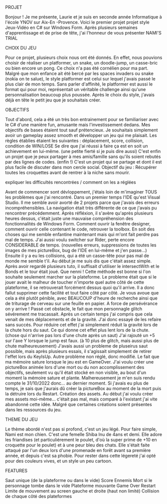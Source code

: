 PROJET

Bonjour ! 
Je me présente, Laurie et je suis en seconde année Informatique à l'école YNOV sur Aix-En -Provence.
Voici le premier projet projet style Jeux-Vidéo en C# sur Windows Form. 
Après plusieurs semaines d'apprentissage et de prise de tête, j'ai l'honneur de vous présenter NAMI'S TRIAL 

CHOIX DU JEU

Pour ce projet, plusieurs choix nous ont été donnés. En effet, nous pouvions choisir de réaliser un platformer, un snake, un doodle-jump, un casse-bric ou bien 
encore un pong. 
Ce choix n'a pas été cornélien pour ma part. Malgré que mon enfance ait été bercé par les spaces invaders ou snake (nokia on te salue), le style platformer est celui sur
lequel j'avais passé le plus clair de mon temps. Sans parler d'affinité, le platformer est aussi le format qui pour moi, représentait un véritable challenge ainsi qu'une
personnalisation beaucoup plus poussée. Après le choix du style, j'avais déjà en tête le petit jeu que je souhaitais créer.

OBJECTIFS

Tout d'abord, cela a été un très bon entrainement pour se familiariser avec le C# d'une manière fun, amusante mais l'investissement dedans.
Mes objectifs de bases étaient tout sauf prétencieux. Je souhaitais simplement avoir un gameplay assez smooth et développer un jeu qui me plaisait. 
Les règles établies étaient les suivantes : déplacement, score, collision, condition de WIN/LOSE
Se dire que j'ai réussi à faire ça est en soit un achievement en lui-même. (une petite fierté si je puis dire aussi) 
C'est enfin un projet que je peux partager à mes amis/famille sans qu'ils soient rebutés par des lignes de codes. (enfin !) C'est un projet qui se partage et dont 
il est plus facile de discuter dans mon cercle social. 
Objectif du jeu : Récupérer toutes les croquettes avant de rentrer à la niche sans mourir. 

expliquer les difficultés rencontrées / comment on les a réglées

Avant de commencer sont dévloppement, j'étais loin de m'imaginer TOUS les problèmes que j'ai rencontré. 
Dans un premier temps l'IDE qu'est Visual Studio. Il me semble avoir avorté de 2 projets parce que j'avais des erreurs incompréhensibles. La navigation était
très différente de ce que j'avais pu rencontrer précédemment. Après réfléxion, il s'avère qu'après plusieurs heures dessus, c'était juste une mauvaise compréhension
des fonctionnalités de Windows Form. Comment ouvrir la fenêtre designer, comment ouvrir celle contenant le code, retrouver la toolbox. En soit des choses qui me 
semble enfantine maintenant mais qui m'ont fait perdre pas mal de temps. J'ai aussi voulu switcher sur Rider, perte encore CONSIDERABLE de temps. (nouvelles erreurs, 
suppressions de toutes les images de mes pictureBox, bug de l'IDE en lui-même et j'en passe...) 
Ensuite il y a eu les collisions, qui a été un casse-tête pour pas mal de monde me semble t'il. Au début je me suis dis que c'était assez simple. Après avoir regardé 
plusieurs tuto, il suffisait d'utiliser le intersectWith et le Bonds et le tour était joué. Que nenni ! Cette méthode est bonne si l'on souhaite seulement marcher
sur la plateforme. Le probleme était que si le jouer avait le malheur de toucher n'importe quel autre côté de cette plateforme, il se retrouverait forcément dessus 
quoi qu'il arrive. Il a donc fallut supprimer cette facilité et tout faire côté par côté. Je vous avoue que cela a été plutôt pénible, avec BEAUCOUP d'heure de 
recherche ainsi que de triturage de cerveau sur une feuille en papier. A force de persévérance on y arrive ! 
Passé cet obstacle, le fait que mon personnagle glitch sévérement me tracassait. Après un certain temps j'ai compris que cela venait de mes déplacements et de la
gravité. J'ai donc essayé de les refaire sans succés. Pour réduire cet effet j'ai simplement réduit la gravité lors de la chute hors du saut. Ce qui donne 
cet effet plus lent lors de la chute. (chose qui n'arrive pas lors d'une chute après un saut) J'ai rajouté un +5 sur l'axe Y lorsque le jump est faux. (à 10 plus de glitch, mais aussi plus de chute malheureusement) 
J'avais aussi un probleme de pluseirus saut possible, mais après plusieurs essais, il s'agissait simplement de retirer l'effet lors du KeyIsUp. 
Autre problème non réglé, donc modifié. Le fait que ma mémoire sature lorsque le jeu est en GameOver. J'ai voulu créer une pictureBox animée lors d'une mort ou du non accomplissement des objectifs, seulement vu qu'il était stocké en non visible, au bout d'un moment la mémoire sature et plante.
Malhereusement je m'en suis rendu compte le 31/10/2022 donc... au dernier moment. Si j'avais eu plus de temps, je sais que j'aurais dû créer la pictureBox au moment de la mort puis la détruire lors du Restart. 
Création des assets. Au début j'ai voulu créer mes assets moi-même... c'était pas mal, mais comparé à l'existant j'ai vite abandonné cette idée. Malgré que certaines créations soient présentes dans les ressources du jeu.


THEME DU JEU

Le thème abordé n'est pas si profond, c'est un jeu légé. 
Pour faire simple, Nami est mon chien. C'est une femelle Shiba Inu de 4ans et demi. Elle adore les friandises (et particuliérement le poulet, d'où la super prime de +10 en croquette pour le poulet) et à une peur bleu des chats. Elle s'était faite attaqué par l'un deux lors d'une promenade en forêt avant sa première année, et depuis c'est sa phobie. 
Pour rester dans cette légereté j'ai opté pour des couleurs vives, et un style un peu cartoon. 

FEATURES

Saut unique (de la plateforme ou dans le vide)
Score
Ennemis
Mort si le personnage tombe dans le vide
Plateforme mouvante
Game Over
Restart
Limite de mouvement au screen gauche et droite (haut non limité)
Collision de chaque côté des plateformes
